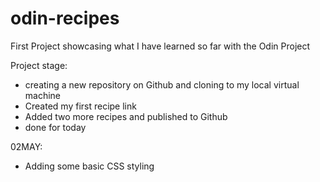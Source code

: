 # odin-recipes
First Project showcasing what I have learned so far with the Odin Project

Project stage:

* creating a new repository on Github and cloning to my local virtual machine
* Created my first recipe link
* Added two more recipes and published to Github
* done for today

02MAY:

* Adding some basic CSS styling